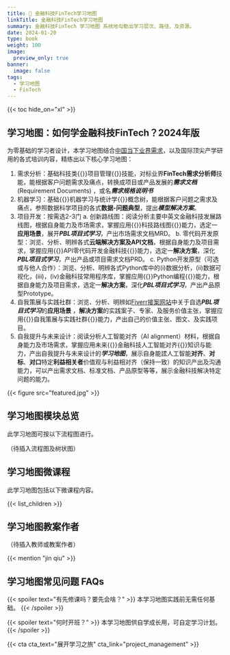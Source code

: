 ```yaml
---
title: 🤖 金融科技FinTech学习地图
linkTitle: 金融科技FinTech学习地图
summary: 金融科技FinTech 学习地图 系统地勾勒出学习层次、路径、及资源。
date: 2024-01-20
type: book
weight: 100
image:
  preview_only: true
banner:
  image: false
tags:
  - 学习地图
  - FinTech
---
```


{{< toc hide_on="xl" >}}

## 学习地图：如何学金融科技FinTech？2024年版

为零基础的学习者设计，本学习地图结合[中国当下业界需求](https://www.liepin.com/zhaopin/?key=FinTech%20%E9%9C%80%E6%B1%82)，以及国际顶尖产学研用的各式培训内容，精练出以下核心学习地图：

1. 需求分析：基础科技类{{<hl>}}项目管理{{</hl>}}技能，对标业界**FinTech需求分析师**技能，能根据客户问题需求及痛点，转换成项目或产品发展的***需求文档*** (Requirement Documents) ，或名***需求规格说明书***
2. 机器学习：基础{{<hl>}}机器学习与统计学{{</hl>}}概念树，能根据客户问题之需求及痛点，参照数据科学项目的各式**数据-问题典型**，提出***模型解决方案***。
3. 项目开发：按需选2-3门
	a. 创新路线图：阅读分析主要中英文金融科技发展路线图，根据自身能力及市场需求，掌握应用{{<hl>}}科技路线图{{</hl>}}能力，选定一**应用场景**，展开***PBL项目式学习***，产出市场需求文档MRD。
	b. 零代码开发原型：浏览、分析、明辨各式**云端解决方案及API文档**，根据自身能力及项目需求，掌握应用{{<hl>}}API零代码开发金融科技{{</hl>}}能力，选定一**解决方案**，深化***PBL项目式学习***，产出产品或项目需求文档PRD。
	c. Python开发原型（可选或与他人合作）：浏览、分析、明辨各式Python库中的(i)数据分析，(ii)数据可视化，(iii)，(iv)金融科技常用程序库，掌握应用{{<hl>}}Python编程{{</hl>}}能力，根据自身能力及项目需求，选定一**解决方案**，深化***PBL项目式学习***，产出产品原型Prototype。
4. 自我策展与实践社群：浏览、分析、明辨如[Fiverr接案网站](https://www.fiverr.com/)中关于自选***PBL项目式学习***的**应用场景** ，**解决方案**的实践案子、专家、及服务价值主张，掌握应用{{<hl>}}自我策展与实践社群{{</hl>}}能力，产出自己的价值主张、图文、及实践项目。
5. 自我提升与未来设计：阅读分析人工智能对齐（AI alignment）材料，根据自身能力及市场需求，掌握应用未来{{<hl>}}金融科技人工智能对齐{{</hl>}}知识与能力，产出自我提升与未来设计的***学习地图***，展示自身能詃人工智能**对齐**、**对标**、**对口**特定**利益相关者**价值观与利益相对齐（保持一致）的知识产出及沟通能力，可以产出需求文档、标准文档、产品原型等等，展示金融科技解决特定问题的能力。

{{< figure src="featured.jpg" >}}


## 学习地图模块总览

此学习地图可按以下流程图进行。

（待插入流程图及树状图）

##  学习地图微课程

此学习地图包括以下微课程内容。

{{< list_children >}}

##  学习地图教案作者

（待插入教师或教案作者）

{{< mention "jin qiu" >}}

##  学习地图常见问题 FAQs

{{< spoiler text="有先修课吗？要先会啥？" >}}
本学习地图实践前无需任何基础。
{{< /spoiler >}}

{{< spoiler text="何时开班？" >}}
本学习地图供自学成长用，可自定学习计划。
{{< /spoiler >}}

{{< cta cta_text="展开学习之旅" cta_link="project_management" >}}

